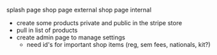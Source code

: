 
  
  splash page
  shop page external
  shop page internal
  
  


  - create some products private and public in the stripe store
  - pull in list of products
  - create admin page to manage settings
      - need id's for important shop items (reg, sem fees, nationals, kit?) 